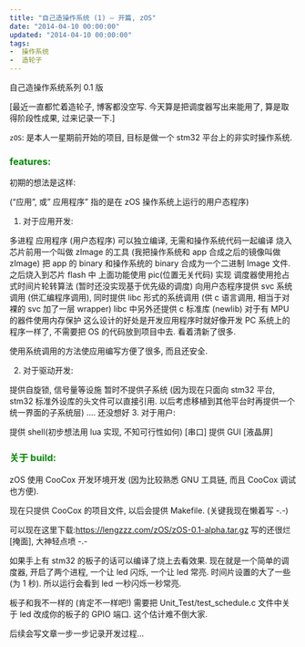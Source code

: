 ```yaml
---
title: "自己造操作系统 (1) – 开篇, zOS"
date: "2014-04-10 00:00:00"
updated: "2014-04-10 00:00:00"
tags:
-  操作系统
-  造轮子
---
```



自己造操作系统系列 0.1 版

[](/notename/ "archive 20140410")

[最近一直都忙着造轮子, 博客都没空写. 今天算是把调度器写出来能用了, 算是取得阶段性成果, 过来记录一下.]

`zOS`: 是本人一星期前开始的项目, 目标是做一个 stm32 平台上的非实时操作系统.

<h3 style="color: #080">features:</h3>

初期的想法是这样:

(“应用”, 或” 应用程序” 指的是在 zOS 操作系统上运行的用户态程序)

1. 对于应用开发:

多进程
应用程序 (用户态程序) 可以独立编译, 无需和操作系统代码一起编译
烧入芯片前用一个叫做 zImage 的工具 (我把操作系统和 app 合成之后的镜像叫做 zImage) 把 app 的 binary 和操作系统的 binary 合成为一个二进制 Image 文件. 之后烧入到芯片 flash 中
上面功能使用 pic(位置无关代码) 实现
调度器使用抢占式时间片轮转算法 (暂时还没实现基于优先级的调度)
向用户态程序提供 svc 系统调用 (供汇编程序调用), 同时提供 libc 形式的系统调用 (供 c 语言调用, 相当于对裸的 svc 加了一层 wrapper)
libc 中另外还提供 c 标准库 (newlib)
对于有 MPU 的器件使用内存保护
这么设计的好处是开发应用程序时就好像开发 PC 系统上的程序一样了, 不需要把 OS 的代码放到项目中去. 看着清新了很多.

使用系统调用的方法使应用编写方便了很多, 而且还安全.

2. 对于驱动开发:

提供自旋锁, 信号量等设施
暂时不提供子系统 (因为现在只面向 stm32 平台, stm32 标准外设库的头文件可以直接引用. 以后考虑移植到其他平台时再提供一个统一界面的子系统层)
…. 还没想好
3. 对于用户:

提供 shell(初步想法用 lua 实现, 不知可行性如何) [串口]
提供 GUI [液晶屏]

<h3 style="color: #080">关于 build:</h3>

zOS 使用 CooCox 开发环境开发 (因为比较熟悉 GNU 工具链, 而且 CooCox 调试也方便).

现在只提供 CooCox 的项目文件, 以后会提供 Makefile. (关键我现在懒着写 -.-)

可以现在这里下载:https://lengzzz.com/zOS/zOS-0.1-alpha.tar.gz 写的还很烂 [掩面], 大神轻点喷 -.-

如果手上有 stm32 的板子的话可以编译了烧上去看效果. 现在就是一个简单的调度器, 开启了两个进程, 一个让 led 闪烁, 一个让 led 常亮. 时间片设置的大了一些 (为 1 秒). 所以运行会看到 led 一秒闪烁一秒常亮.

板子和我不一样的 (肯定不一样吧!) 需要把 Unit_Test/test_schedule.c 文件中关于 led 改成你的板子的 GPIO 端口. 这个估计难不倒大家.

后续会写文章一步一步记录开发过程…


